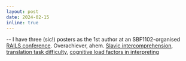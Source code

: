 ```yaml
---
layout: post
date: 2024-02-15
inline: true
---
```


-- I have three (sic!) posters as the 1st author at an SBF1102-organised <a href="https://sfb1102.uni-saarland.de/sfb-conference-2025/" target="blank">RAILS conference</a>. Overachiever, ahem.
<a href="assets/pdf/45_rails_poster_slavic_maria.pdf" target="blank">Slavic intercomprehension</a>, 
<a href="assets/pdf/72_rails_poster_subs.pdf" target="blank">translation task difficulty</a>, 
<a href="assets/pdf/71_rails_poster_mst.pdf" target="blank">cognitive load factors in interpreting</a>


